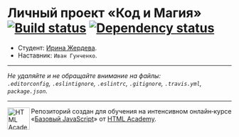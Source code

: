 # Личный проект «Код и Магия» [![Build status][travis-image]][travis-url] [![Dependency status][dependency-image]][dependency-url]

* Студент: [Ирина Жердева](https://up.htmlacademy.ru/javascript/5/user/199052).
* Наставник: `Иван Гунченко`.

---

_Не удаляйте и не обращайте внимание на файлы:_<br>
_`.editorconfig`, `.eslintignore`, `.eslintrc`, `.gitignore`, `.travis.yml`, `package.json`._

---

<a href="https://htmlacademy.ru/intensive/javascript"><img align="left" width="50" height="50" title="HTML Academy" src="https://up.htmlacademy.ru/static/img/intensive/javascript/logo-for-github.svg"></a>

Репозиторий создан для обучения на интенсивном онлайн‑курсе «[Базовый JavaScript](https://htmlacademy.ru/intensive/javascript)» от [HTML Academy](https://htmlacademy.ru).

[travis-image]: https://travis-ci.org/htmlacademy-javascript/199052-code-and-magick.svg?branch=master
[travis-url]: https://travis-ci.org/htmlacademy-javascript/199052-code-and-magick
[dependency-image]: https://david-dm.org/htmlacademy-javascript/199052-code-and-magick.svg?style=flat-square
[dependency-url]: https://david-dm.org/htmlacademy-javascript/199052-code-and-magick
